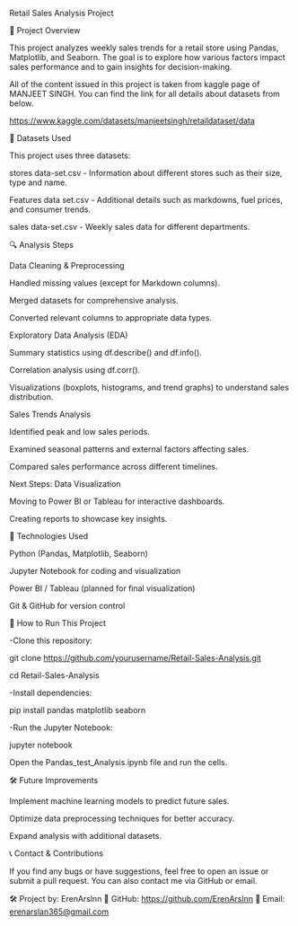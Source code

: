 Retail Sales Analysis Project

📌 Project Overview

This project analyzes weekly sales trends for a retail store using Pandas, Matplotlib, and Seaborn. The goal is to explore how various factors impact sales performance and to gain insights for decision-making.

All of the content issued in this project is taken from kaggle page of MANJEET SINGH. You can find the link for all details about datasets from below.

https://www.kaggle.com/datasets/manjeetsingh/retaildataset/data

📂 Datasets Used

This project uses three datasets:

stores data-set.csv - Information about different stores such as their size, type and name.

Features data set.csv - Additional details such as markdowns, fuel prices, and consumer trends.

sales data-set.csv - Weekly sales data for different departments.

🔍 Analysis Steps

Data Cleaning & Preprocessing

Handled missing values (except for Markdown columns).

Merged datasets for comprehensive analysis.

Converted relevant columns to appropriate data types.

Exploratory Data Analysis (EDA)

Summary statistics using df.describe() and df.info().

Correlation analysis using df.corr().

Visualizations (boxplots, histograms, and trend graphs) to understand sales distribution.

Sales Trends Analysis

Identified peak and low sales periods.

Examined seasonal patterns and external factors affecting sales.

Compared sales performance across different timelines.

Next Steps: Data Visualization

Moving to Power BI or Tableau for interactive dashboards.

Creating reports to showcase key insights.

📌 Technologies Used

Python (Pandas, Matplotlib, Seaborn)

Jupyter Notebook for coding and visualization

Power BI / Tableau (planned for final visualization)

Git & GitHub for version control

🚀 How to Run This Project

-Clone this repository:

git clone https://github.com/yourusername/Retail-Sales-Analysis.git

cd Retail-Sales-Analysis

-Install dependencies:

pip install pandas matplotlib seaborn

-Run the Jupyter Notebook:

jupyter notebook

Open the Pandas_test_Analysis.ipynb file and run the cells.

🛠️ Future Improvements

Implement machine learning models to predict future sales.

Optimize data preprocessing techniques for better accuracy.

Expand analysis with additional datasets.

📞 Contact & Contributions

If you find any bugs or have suggestions, feel free to open an issue or submit a pull request. You can also contact me via GitHub or email.

🛠️ Project by: ErenArslnn 📌 GitHub: https://github.com/ErenArslnn 📧 Email: erenarslan365@gmail.com
